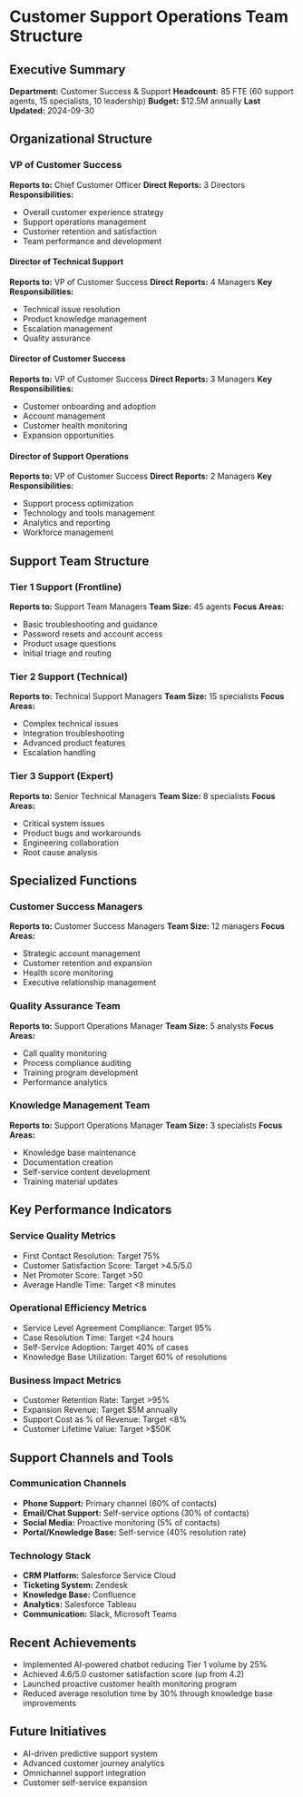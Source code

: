# Customer Support Operations Team Structure

## Executive Summary
**Department:** Customer Success & Support
**Headcount:** 85 FTE (60 support agents, 15 specialists, 10 leadership)
**Budget:** $12.5M annually
**Last Updated:** 2024-09-30

## Organizational Structure

### VP of Customer Success
**Reports to:** Chief Customer Officer
**Direct Reports:** 3 Directors
**Responsibilities:**
- Overall customer experience strategy
- Support operations management
- Customer retention and satisfaction
- Team performance and development

#### Director of Technical Support
**Reports to:** VP of Customer Success
**Direct Reports:** 4 Managers
**Key Responsibilities:**
- Technical issue resolution
- Product knowledge management
- Escalation management
- Quality assurance

#### Director of Customer Success
**Reports to:** VP of Customer Success
**Direct Reports:** 3 Managers
**Key Responsibilities:**
- Customer onboarding and adoption
- Account management
- Customer health monitoring
- Expansion opportunities

#### Director of Support Operations
**Reports to:** VP of Customer Success
**Direct Reports:** 2 Managers
**Key Responsibilities:**
- Support process optimization
- Technology and tools management
- Analytics and reporting
- Workforce management

## Support Team Structure

### Tier 1 Support (Frontline)
**Reports to:** Support Team Managers
**Team Size:** 45 agents
**Focus Areas:**
- Basic troubleshooting and guidance
- Password resets and account access
- Product usage questions
- Initial triage and routing

### Tier 2 Support (Technical)
**Reports to:** Technical Support Managers
**Team Size:** 15 specialists
**Focus Areas:**
- Complex technical issues
- Integration troubleshooting
- Advanced product features
- Escalation handling

### Tier 3 Support (Expert)
**Reports to:** Senior Technical Managers
**Team Size:** 8 specialists
**Focus Areas:**
- Critical system issues
- Product bugs and workarounds
- Engineering collaboration
- Root cause analysis

## Specialized Functions

### Customer Success Managers
**Reports to:** Customer Success Managers
**Team Size:** 12 managers
**Focus Areas:**
- Strategic account management
- Customer retention and expansion
- Health score monitoring
- Executive relationship management

### Quality Assurance Team
**Reports to:** Support Operations Manager
**Team Size:** 5 analysts
**Focus Areas:**
- Call quality monitoring
- Process compliance auditing
- Training program development
- Performance analytics

### Knowledge Management Team
**Reports to:** Support Operations Manager
**Team Size:** 3 specialists
**Focus Areas:**
- Knowledge base maintenance
- Documentation creation
- Self-service content development
- Training material updates

## Key Performance Indicators

### Service Quality Metrics
- First Contact Resolution: Target 75%
- Customer Satisfaction Score: Target >4.5/5.0
- Net Promoter Score: Target >50
- Average Handle Time: Target <8 minutes

### Operational Efficiency Metrics
- Service Level Agreement Compliance: Target 95%
- Case Resolution Time: Target <24 hours
- Self-Service Adoption: Target 40% of cases
- Knowledge Base Utilization: Target 60% of resolutions

### Business Impact Metrics
- Customer Retention Rate: Target >95%
- Expansion Revenue: Target $5M annually
- Support Cost as % of Revenue: Target <8%
- Customer Lifetime Value: Target >$50K

## Support Channels and Tools

### Communication Channels
- **Phone Support:** Primary channel (60% of contacts)
- **Email/Chat Support:** Self-service options (30% of contacts)
- **Social Media:** Proactive monitoring (5% of contacts)
- **Portal/Knowledge Base:** Self-service (40% resolution rate)

### Technology Stack
- **CRM Platform:** Salesforce Service Cloud
- **Ticketing System:** Zendesk
- **Knowledge Base:** Confluence
- **Analytics:** Salesforce Tableau
- **Communication:** Slack, Microsoft Teams

## Recent Achievements
- Implemented AI-powered chatbot reducing Tier 1 volume by 25%
- Achieved 4.6/5.0 customer satisfaction score (up from 4.2)
- Launched proactive customer health monitoring program
- Reduced average resolution time by 30% through knowledge base improvements

## Future Initiatives
- AI-driven predictive support system
- Advanced customer journey analytics
- Omnichannel support integration
- Customer self-service expansion